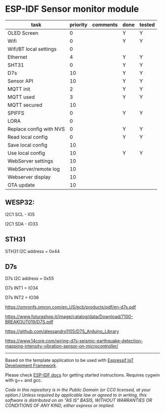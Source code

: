 # ESP-IDF Sensor monitor module

| task                    | priority | comments | done | tested |
| ----------------------- | -------- | -------- | ---- | ------ |
| OLED Screen             | 0        |          | Y    | Y      |
| Wifi                    | 0        |          | Y    | Y      |
| Wifi/BT local settings  | 0        |          |      |        |
| Ethernet                | 4        |          | Y    | Y      |
| SHT31                   | 0        |          | Y    | Y      |
| D7s                     | 10       |          | Y    | Y      |
| Sensor API              | 10       |          | Y    | Y      |
| MQTT init               | 2        |          | Y    | Y      |
| MQTT used               | 3        |          | Y    | Y      |
| MQTT secured            | 10       |          |      |        |
| SPIFFS                  | 0        |          | Y    | Y      |
| LORA                    | 0        |          |      |        |
| Replace config with NVS | 0        |          | Y    | Y      |
| Read local config       | 0        |          | Y    | Y      |
| Save local config       | 10       |          |      |        |
| Use local config        | 10       |          | Y    | Y      |
| WebServer settings      | 10       |          |      |        |
| WebServer/remote log    | 10       |          |      |        |
| Webserver display       | 10       |          |      |        |
| OTA update              | 10       |          |      |        |

## WESP32:

I2C1 SCL - IO5

I2C1 SDA - IO33

## STH31

STH31 I2C address = 0x44

## D7s

D7s I2C address = 0x55

D7s INT1 = IO34

D7s INT2 = IO36

https://omronfs.omron.com/en_US/ecb/products/pdf/en-d7s.pdf

https://www.futurashop.it/image/catalog/data/Download/7100-BREAKOUT019/D7S.pdf

https://github.com/alessandro1105/D7S_Arduino_Library

https://www.14core.com/wiring-d7s-seismic-earthquake-detection-mapping-intensity-vibration-sensor-on-microcontroller/

---

Based on the template application to be used with [Espressif IoT Development Framework](https://github.com/espressif/esp-idf).

Please check [ESP-IDF docs](https://docs.espressif.com/projects/esp-idf/en/latest/get-started/index.html) for getting started instructions.
Requires cygwin with g++ and gcc.

_Code in this repository is in the Public Domain (or CC0 licensed, at your option.)
Unless required by applicable law or agreed to in writing, this
software is distributed on an "AS IS" BASIS, WITHOUT WARRANTIES OR
CONDITIONS OF ANY KIND, either express or implied._

